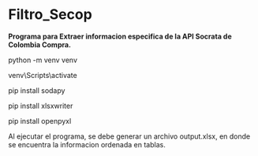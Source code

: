 # Filtro_Secop
<p> <b> Programa para Extraer informacion especifica de la API Socrata de Colombia Compra. </b></p>

<p> python -m venv venv </p>
<p>venv\Scripts\activate</p>
<p>pip install sodapy</p>
<p>pip install xlsxwriter</p>
<p>pip install openpyxl</p>

Al ejecutar el programa, se debe generar un archivo output.xlsx, en donde se encuentra la informacion ordenada en tablas.
